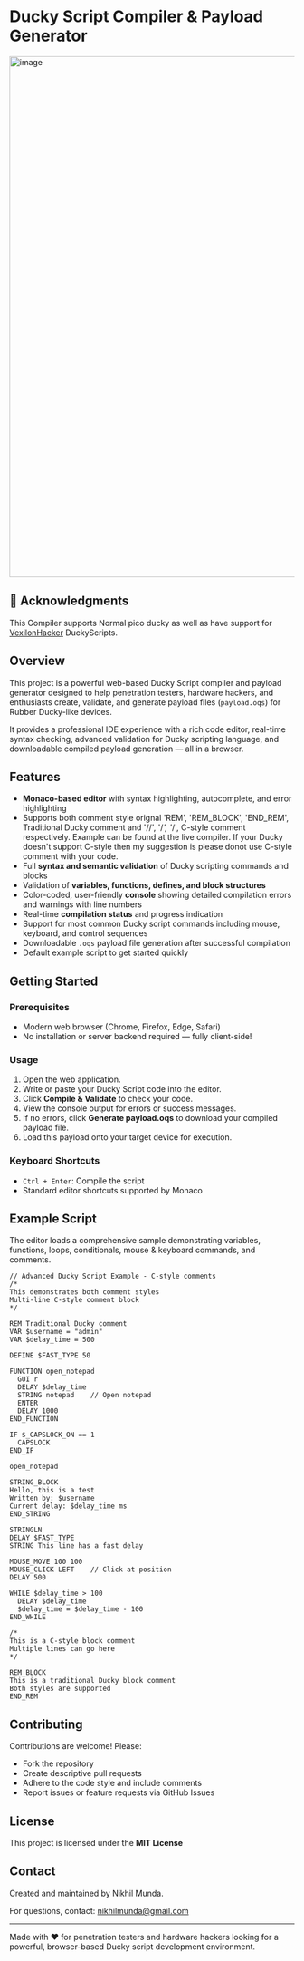 # Ducky Script Compiler & Payload Generator

<img width="1872" height="920" alt="image" src="https://github.com/user-attachments/assets/57028f24-0eda-4bb7-bacf-2be18eed2b6a" />

## 🫡 Acknowledgments

This Compiler supports Normal pico ducky as well as have support for [VexilonHacker](https://github.com/VexilonHacker/OverQuack) DuckyScripts.

## Overview

This project is a powerful web-based Ducky Script compiler and payload generator designed to help penetration testers, hardware hackers, and enthusiasts create, validate, and generate payload files (`payload.oqs`) for Rubber Ducky-like devices.

It provides a professional IDE experience with a rich code editor, real-time syntax checking, advanced validation for Ducky scripting language, and downloadable compiled payload generation — all in a browser.

## Features

- **Monaco-based editor** with syntax highlighting, autocomplete, and error highlighting
- Supports both comment style orignal 'REM', 'REM_BLOCK', 'END_REM', Traditional Ducky comment and '//', '/*', '*/', C-style comment respectively. Example can be found at the live compiler. If your Ducky doesn't support C-style then my suggestion is please donot use C-style comment with your code.
- Full **syntax and semantic validation** of Ducky scripting commands and blocks
- Validation of **variables, functions, defines, and block structures**
- Color-coded, user-friendly **console** showing detailed compilation errors and warnings with line numbers
- Real-time **compilation status** and progress indication
- Support for most common Ducky script commands including mouse, keyboard, and control sequences
- Downloadable `.oqs` payload file generation after successful compilation
- Default example script to get started quickly

## Getting Started

### Prerequisites

- Modern web browser (Chrome, Firefox, Edge, Safari)
- No installation or server backend required — fully client-side!

### Usage

1. Open the web application.
2. Write or paste your Ducky Script code into the editor.
3. Click **Compile & Validate** to check your code.
4. View the console output for errors or success messages.
5. If no errors, click **Generate payload.oqs** to download your compiled payload file.
6. Load this payload onto your target device for execution.

### Keyboard Shortcuts

- `Ctrl + Enter`: Compile the script
- Standard editor shortcuts supported by Monaco

## Example Script

The editor loads a comprehensive sample demonstrating variables, functions, loops, conditionals, mouse & keyboard commands, and comments.
```
// Advanced Ducky Script Example - C-style comments
/* 
This demonstrates both comment styles
Multi-line C-style comment block 
*/

REM Traditional Ducky comment
VAR $username = "admin"
VAR $delay_time = 500

DEFINE $FAST_TYPE 50

FUNCTION open_notepad
  GUI r
  DELAY $delay_time
  STRING notepad    // Open notepad
  ENTER
  DELAY 1000
END_FUNCTION

IF $_CAPSLOCK_ON == 1
  CAPSLOCK
END_IF

open_notepad

STRING_BLOCK
Hello, this is a test
Written by: $username
Current delay: $delay_time ms
END_STRING

STRINGLN
DELAY $FAST_TYPE
STRING This line has a fast delay

MOUSE_MOVE 100 100
MOUSE_CLICK LEFT    // Click at position
DELAY 500

WHILE $delay_time > 100
  DELAY $delay_time
  $delay_time = $delay_time - 100
END_WHILE

/*
This is a C-style block comment
Multiple lines can go here
*/

REM_BLOCK
This is a traditional Ducky block comment
Both styles are supported
END_REM
```
## Contributing

Contributions are welcome! Please:

- Fork the repository
- Create descriptive pull requests
- Adhere to the code style and include comments
- Report issues or feature requests via GitHub Issues

## License

This project is licensed under the **MIT License**

## Contact

Created and maintained by Nikhil Munda.

For questions, contact: nikhilmunda@gmail.com

---

Made with ❤️ for penetration testers and hardware hackers looking for a powerful, browser-based Ducky script development environment.

